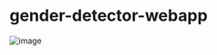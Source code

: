 # gender-detector-webapp

![image](https://user-images.githubusercontent.com/88236219/226205360-0f012b32-cd4d-43da-806b-49c30053e601.png)
